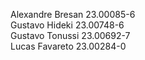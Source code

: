 Alexandre Bresan 23.00085-6   
Gustavo Hideki 23.00748-6   
Gustavo Tonussi 23.00692-7   
Lucas Favareto 23.00284-0
